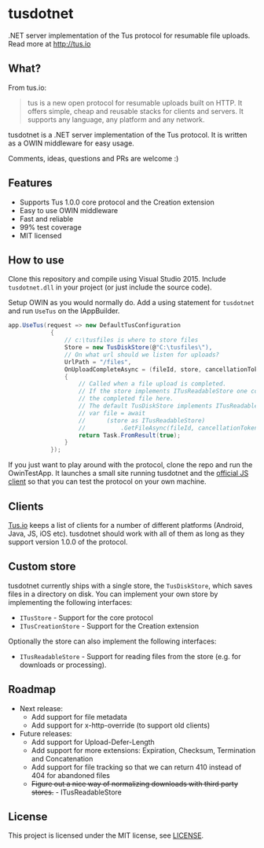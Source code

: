 # tusdotnet
.NET server implementation of the Tus protocol for resumable file uploads. Read more at http://tus.io

## What?
From tus.io:
>tus is a new open protocol for resumable uploads built on HTTP. It offers simple, cheap and reusable stacks for clients and servers. It supports any language, any platform and any network.

tusdotnet is a .NET server implementation of the Tus protocol. It is written as a OWIN middleware for easy usage.

Comments, ideas, questions and PRs are welcome :)

## Features
* Supports Tus 1.0.0 core protocol and the Creation extension
* Easy to use OWIN middleware
* Fast and reliable
* 99% test coverage
* MIT licensed

## How to use
Clone this repository and compile using Visual Studio 2015. Include `tusdotnet.dll` in your project (or just include the source code).

Setup OWIN as you would normally do. Add a using statement for `tusdotnet` and run `UseTus` on the IAppBuilder.

```csharp
app.UseTus(request => new DefaultTusConfiguration
			{
				// c:\tusfiles is where to store files
				Store = new TusDiskStore(@"C:\tusfiles\"),
				// On what url should we listen for uploads?
				UrlPath = "/files",
				OnUploadCompleteAsync = (fileId, store, cancellationToken) =>
				{
					// Called when a file upload is completed.
					// If the store implements ITusReadableStore one could access 
                    // the completed file here. 
                    // The default TusDiskStore implements ITusReadableStore:
					// var file = await 
                    //		(store as ITusReadableStore)
                    //			.GetFileAsync(fileId, cancellationToken);
					return Task.FromResult(true);
				}
			});
```
 
If you just want to play around with the protocol, clone the repo and run the OwinTestApp. It launches a small site running tusdotnet and the [official JS client](https://github.com/tus/tus-js-client) so that you can test the protocol on your own machine.

## Clients
[Tus.io](http://tus.io/implementations.html) keeps a list of clients for a number of different platforms (Android, Java, JS, iOS etc). tusdotnet should work with all of them as long as they support version 1.0.0 of the protocol.

## Custom store
tusdotnet currently ships with a single store, the `TusDiskStore`, which saves files in a directory on disk. 
You can implement your own store by implementing the following interfaces:
* `ITusStore` - Support for the core protocol
* `ITusCreationStore` - Support for the Creation extension

Optionally the store can also implement the following interfaces:
* `ITusReadableStore` - Support for reading files from the store (e.g. for downloads or processing).

## Roadmap
* Next release:
  * Add support for file metadata
  * Add support for x-http-override (to support old clients)
* Future releases:
  *	Add support for Upload-Defer-Length
  * Add support for more extensions: Expiration, Checksum, Termination and Concatenation 
  * Add support for file tracking so that we can return 410 instead of 404 for abandoned files
  * ~~Figure out a nice way of normalizing downloads with third party stores.~~ - ITusReadableStore

## License
This project is licensed under the MIT license, see [LICENSE](LICENSE).